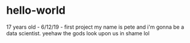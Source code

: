 # hello-world
17 years old - 6/12/19 - first project
my name is pete and i'm gonna be a data scientist.
yeehaw
the gods look upon us in shame lol

